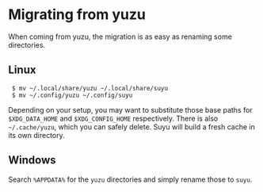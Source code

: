 # Migrating from yuzu

When coming from yuzu, the migration is as easy as renaming some directories.

## Linux

```
 $ mv ~/.local/share/yuzu ~/.local/share/suyu
 $ mv ~/.config/yuzu ~/.config/suyu
```

Depending on your setup, you may want to substitute those base paths for `$XDG_DATA_HOME` and `$XDG_CONFIG_HOME` respectively.
There is also `~/.cache/yuzu`, which you can safely delete. Suyu will build a fresh cache in its own directory.

## Windows

Search `%APPDATA%` for the `yuzu` directories and simply rename those to `suyu`.